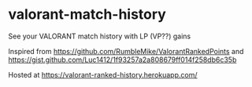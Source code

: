 # valorant-match-history
See your VALORANT match history with LP (VP??) gains

Inspired from https://github.com/RumbleMike/ValorantRankedPoints and https://gist.github.com/Luc1412/1f93257a2a808679ff014f258db6c35b

Hosted at https://valorant-ranked-history.herokuapp.com/